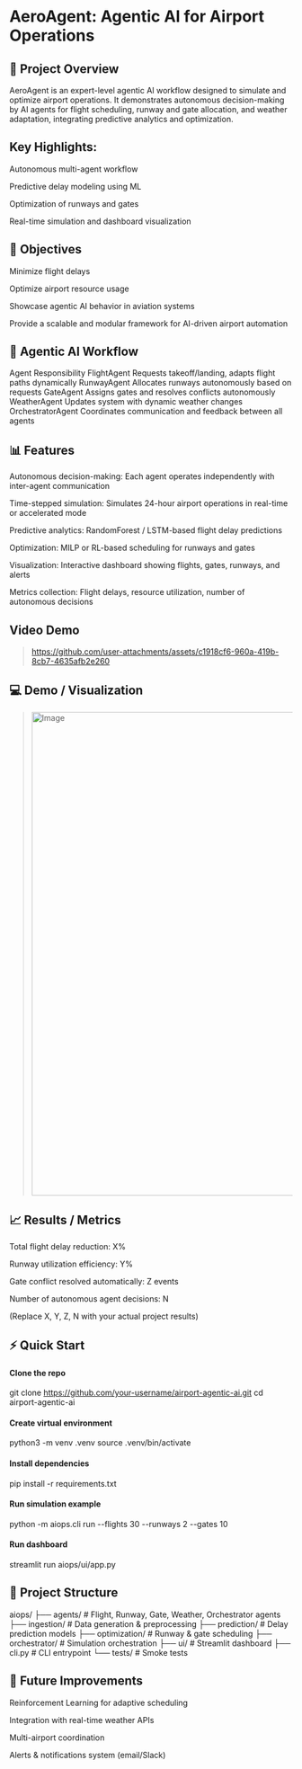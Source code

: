 # AeroAgent: Agentic AI for Airport Operations

<!-- Replace with your banner -->

## 🚀 Project Overview

AeroAgent is an expert-level agentic AI workflow designed to simulate and optimize airport operations. It demonstrates autonomous decision-making by AI agents for flight scheduling, runway and gate allocation, and weather adaptation, integrating predictive analytics and optimization.

## Key Highlights:

Autonomous multi-agent workflow

Predictive delay modeling using ML

Optimization of runways and gates

Real-time simulation and dashboard visualization

## 🎯 Objectives

Minimize flight delays

Optimize airport resource usage

Showcase agentic AI behavior in aviation systems

Provide a scalable and modular framework for AI-driven airport automation

## 🧩 Agentic AI Workflow
Agent	Responsibility
FlightAgent	Requests takeoff/landing, adapts flight paths dynamically
RunwayAgent	Allocates runways autonomously based on requests
GateAgent	Assigns gates and resolves conflicts autonomously
WeatherAgent	Updates system with dynamic weather changes
OrchestratorAgent	Coordinates communication and feedback between all agents

## 📊 Features

Autonomous decision-making: Each agent operates independently with inter-agent communication

Time-stepped simulation: Simulates 24-hour airport operations in real-time or accelerated mode

Predictive analytics: RandomForest / LSTM-based flight delay predictions

Optimization: MILP or RL-based scheduling for runways and gates

Visualization: Interactive dashboard showing flights, gates, runways, and alerts

Metrics collection: Flight delays, resource utilization, number of autonomous decisions


## Video Demo

 > https://github.com/user-attachments/assets/c1918cf6-960a-419b-8cb7-4635afb2e260

## 💻 Demo / Visualization

> <img width="1470" height="861" alt="Image" src="https://github.com/user-attachments/assets/8220ba3a-8d4c-4588-b6c2-8fee7fa17b80" />

## 📈 Results / Metrics

Total flight delay reduction: X%

Runway utilization efficiency: Y%

Gate conflict resolved automatically: Z events

Number of autonomous agent decisions: N

(Replace X, Y, Z, N with your actual project results)

## ⚡ Quick Start
#### Clone the repo
git clone https://github.com/your-username/airport-agentic-ai.git
cd airport-agentic-ai

#### Create virtual environment
python3 -m venv .venv
source .venv/bin/activate

#### Install dependencies
pip install -r requirements.txt

#### Run simulation example
python -m aiops.cli run --flights 30 --runways 2 --gates 10

#### Run dashboard
streamlit run aiops/ui/app.py

## 📁 Project Structure
aiops/
├── agents/        # Flight, Runway, Gate, Weather, Orchestrator agents
├── ingestion/     # Data generation & preprocessing
├── prediction/    # Delay prediction models
├── optimization/  # Runway & gate scheduling
├── orchestrator/  # Simulation orchestration
├── ui/            # Streamlit dashboard
├── cli.py         # CLI entrypoint
└── tests/         # Smoke tests


## 🔧 Future Improvements

Reinforcement Learning for adaptive scheduling

Integration with real-time weather APIs

Multi-airport coordination

Alerts & notifications system (email/Slack)

